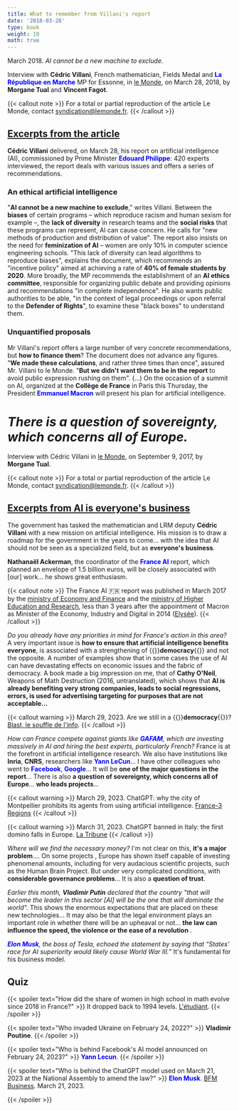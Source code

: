 ```yaml
---
title: What to remember from Villani's report
date: '2018-03-28'
type: book
weight: 10
math: true
---
```


March 2018. <i>AI cannot be a new machine to exclude.</i>

<!--more-->

Interview with <b>Cédric Villani</b>, French mathematician, Fields Medal and <b style="color:blue;">La République en Marche</b> MP for Essonne, in [le Monde](https://www.lemonde.fr/pixels/article/2018/03/28/intelligence-artificielle-ce-qu-il-faut-retenir-du-rapport-de-cedric-villani_5277697_4408996.html), on March 28, 2018, by <b>Morgane Tual</b> and <b>Vincent Fagot</b>.

{{< callout note >}}
For a total or partial reproduction of the article Le Monde, contact [syndication@lemonde.fr](mailto:syndication@lemonde.fr).
{{< /callout >}}

## [Excerpts from the article](https://www.lemonde.fr/pixels/article/2018/03/28/intelligence-artificielle-ce-qu-il-faut-retenir-du-rapport-de-cedric-villani_5277697_4408996.html)

<b>Cédric Villani</b> delivered, on March 28, his report on artificial intelligence (AI), commissioned by Prime Minister <b style="color:blue;">Edouard Philippe</b>: 420 experts interviewed, the report deals with various issues and offers a series of recommendations.

### An ethical artificial intelligence
"<b>AI cannot be a new machine to exclude</b>," writes Villani. Between the <b>biases</b> of certain programs – which reproduce racism and human sexism for example –, the <b>lack of diversity</b> in research teams and the <b>social risks</b> that these programs can represent, AI can cause concern. He calls for "new methods of production and distribution of value". The report also insists on the need for <b>feminization of AI</b> – women are only 10% in computer science engineering schools. "This lack of diversity can lead algorithms to reproduce biases", explains the document, which recommends an "incentive policy" aimed at achieving a rate of <b>40% of female students by 2020</b>. More broadly, the MP recommends the establishment of an <b>AI ethics committee</b>, responsible for organizing public debate and providing opinions and recommendations "in complete independence". He also wants public authorities to be able, "in the context of legal proceedings or upon referral to the <b>Defender of Rights</b>", to examine these "black boxes" to understand them.

### Unquantified proposals
Mr Villani's report offers a large number of very concrete recommendations, but <b>how to finance them</b>? The document does not advance any figures. "<b>We made these calculations</b>, and rather three times than once", assured Mr. Villani to le Monde. "<b>But we didn't want them to be in the report</b> to avoid public expression rushing on them". (...) On the occasion of a summit on AI, organized at the <b>Collège de France</b> in Paris this Thursday, the President <b style="color:blue;">Emmanuel Macron</b> will present his plan for artificial intelligence.

# <i>There is a question of sovereignty, which concerns all of Europe.</i>

Interview with Cédric Villani in [le Monde](https://www.lemonde.fr/pixels/article/2017/09/09/cedric-villani-l-intelligence-artificielle-est-l-affaire-de-tout-le-monde_5183163_4408996.html), on September 9, 2017, by <b>Morgane Tual</b>.

{{< callout note >}}
For a total or partial reproduction of the article Le Monde, contact [syndication@lemonde.fr](mailto:syndication@lemonde.fr).
{{< /callout >}}

## [Excerpts from AI is everyone's business](https://www.lemonde.fr/pixels/article/2017/09/09/cedric-villani-l-intelligence-artificielle-est-l-affaire-de-tout-le-monde_5183163_4408996.html)

The government has tasked the mathematician and LRM deputy <b>Cédric Villani</b> with a new mission on artificial intelligence. His mission is to draw a roadmap for the government in the years to come... with the idea that AI should not be seen as a specialized field, but as <b>everyone's business</b>. 

<b>Nathanaël Ackerman</b>, the coordinator of the <b style="color:blue;">France AI</b> report, which planned an envelope of 1.5 billion euros, will be closely associated with [our] work... he shows great enthusiasm.

{{< callout note >}}
The France AI 🇫🇷 report was published in March 2017 by the [ministry of Economy and Finance](https://www.economie.gouv.fr/files/files/PDF/2017/Conclusions_Groupes_Travail_France_IA.pdf) and the [ministry of Higher Education and Research](https://www.enseignementsup-recherche.gouv.fr/fr/rapport-strategie-france-ia-pour-le-developpement-des-technologies-d-intelligence-artificielle-47691), less than 3 years after the appointment of Macron as Minister of the Economy, Industry and Digital in 2014 ([Elysée](https://www.elysee.fr/emmanuel-macron)).
{{< /callout >}}

<i>Do you already have any priorities in mind for France's action in this area?</i> A very important issue is <b>how to ensure that artificial intelligence benefits everyone</b>, is associated with a strengthening of {{<hl>}}<b>democracy</b>{{</hl>}} and not the opposite. A number of examples show that in some cases the use of AI can have devastating effects on economic issues and the fabric of democracy. A book made a big impression on me, that of <b>Cathy O'Neil</b>, Weapons of Math Destruction (2016, untranslated), which shows that <b>AI is already benefiting very strong companies, leads to social regressions, errors, is used for advertising targeting for purposes that are not acceptable...</b>

{{< callout warning >}}
March 29, 2023. Are we still in a {{<hl>}}<b>democracy</b>{{</hl>}}? [Blast, le souffle de l'info](https://www.blast-info.fr/articles/2023/sommes-nous-toujours-en-democratie-AwJ1_TmlTM-ONwHybrhuqQ).
{{< /callout >}}

<i>How can France compete against giants like <b style="color:blue;">GAFAM</b>, which are investing massively in AI and hiring the best experts, particularly French?</i> France is at the forefront in artificial intelligence research. We also have institutions like <b>Inria</b>, <b>CNRS</b>, researchers like <b style="color:blue;">Yann LeCun</b>... I have other colleagues who went to <b style="color:blue;">Facebook</b>, <b style="color:blue;">Google</b>... It will be <b>one of the major questions in the report</b>... There is also <b>a question of sovereignty, which concerns all of Europe</b>... <b>who leads projects</b>...

{{< callout warning >}}
March 29, 2023. ChatGPT: why the city of Montpellier prohibits its agents from using artificial intelligence. [France-3 Regions](https://france3-regions.francetvinfo.fr/occitanie/herault/montpellier/chatgpt-revolutionnaire-mais-qui-inquiete-pourquoi-la-ville-de-montpellier-interdit-a-ses-agents-d-utiliser-l-intelligence-artificielle-2742446.html)
{{< /callout >}}

{{< callout warning >}}
March 31, 2023. ChatGPT banned in Italy: the first domino falls in Europe. [La Tribune](https://www.latribune.fr/technos-medias/informatique/chatgpt-interdit-en-italie-le-premier-domino-tombe-en-europe-957429.html)
{{< /callout >}}

<i>Where will we find the necessary money?</i> I'm not clear on this, <b>it's a major problem</b>.... On some projects , Europe has shown itself capable of investing phenomenal amounts, including for very audacious scientific projects, such as the Human Brain Project. But under very complicated conditions, with <b>considerable governance problems</b>... It is also a <b>question of trust</b>.

<i>Earlier this month, <b>Vladimir Putin</b> declared that the country "that will become the leader in this sector [AI] will be the one that will dominate the world".</i> This shows the enormous expectations that are placed on these new technologies... It may also be that the legal environment plays an important role in whether there will be an upheaval or not... <b>the law can influence the speed, the violence or the ease of a revolution </b>.

<i><b style="color:blue;">Elon Musk</b>, the boss of Tesla, echoed the statement by saying that “States' race for AI superiority would likely cause World War III.”</i> It's fundamental for his business model.

## Quiz

{{< spoiler text="How did the share of women in high school in math evolve since 2018 in France?" >}}
It dropped back to 1994 levels. [L'étudiant](https://www.letudiant.fr/lycee/infographies-comment-la-reforme-du-lycee-penalise-les-filles.html).
{{< /spoiler >}}

{{< spoiler text="Who invaded Ukraine on February 24, 2022?" >}}
<b>Vladimir Poutine</b>.
{{< /spoiler >}}

{{< spoiler text="Who is behind Facebook's AI model announced on February 24, 2023?" >}}
<b style="color:blue;">Yann Lecun</b>.
{{< /spoiler >}}

{{< spoiler text="Who is behind the ChatGPT model used on March 21, 2023 at the National Assembly to amend the law?" >}}
<b style="color:blue;">Elon Musk</b>. [BFM Business](https://www.bfmtv.com/tech/intelligence-artificielle/pour-la-premiere-fois-l-assemblee-nationale-va-debattre-d-un-amendement-redige-par-chat-gpt_AV-202303210310.html). March 21, 2023.

{{< /spoiler >}}
